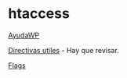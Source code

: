 # htaccess

[AyudaWP](https://ayudawp.com/todo-sobre-htaccess/)

[Directivas utiles](http://tinoarauz.blogspot.com.es/2009/05/comandos-y-directivas-htaccess.html) - Hay que revisar.

[Flags](https://httpd.apache.org/docs/2.4/rewrite/flags.html)
